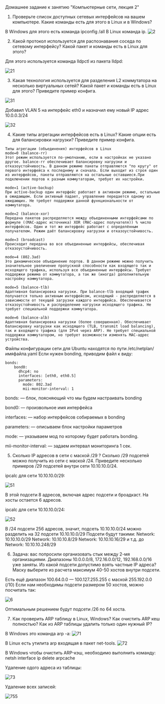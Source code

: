 Домашнее задание к занятию "Компьютерные сети, лекция 2"

1. Проверьте список доступных сетевых интерфейсов на вашем компьютере. Какие команды есть для этого в Linux и в Windows?

В Windows для этого есть команда ipconfig /all
В Linux команда ip. 
![2](https://user-images.githubusercontent.com/94568542/149670893-9ba66198-c813-43a8-a38d-d60ec0a10b8e.jpg)

2. Какой протокол используется для распознавания соседа по сетевому интерфейсу? Какой пакет и команды есть в Linux для этого?

Для этого используется команда lldpctl из пакета lldpd:

![21](https://user-images.githubusercontent.com/94568542/149671623-6376bca1-7b52-4e47-8cce-47e275fe7479.jpg)


3. Какая технология используется для разделения L2 коммутатора на несколько виртуальных сетей? Какой пакет и команды есть в Linux для этого? Приведите пример конфига.

![31](https://user-images.githubusercontent.com/94568542/149671998-decf092f-e289-4f56-9637-c6c2b5df6e19.jpg)

Добавил VLAN 5 на интерфейс eth0 и назначил ему новый IP адрес 10.0.0.3/24

![32](https://user-images.githubusercontent.com/94568542/149672006-6a2bc323-aa74-42fa-ba32-6bed8c367af7.jpg)

4. Какие типы агрегации интерфейсов есть в Linux? Какие опции есть для балансировки нагрузки? Приведите пример конфига.
```
Типы агрегации (объединения) интерфейсов в Linux
mode=0 (balance-rr)
Этот режим используется по-умолчанию, если в настройках не указано другое. balance-rr обеспечивает балансировку нагрузки и отказоустойчивость. В данном режиме пакеты отправляются "по кругу" от первого интерфейса к последнему и сначала. Если выходит из строя один из интерфейсов, пакеты отправляются на остальные оставшиеся.При подключении портов к разным коммутаторам, требует их настройки.

mode=1 (active-backup)
При active-backup один интерфейс работает в активном режиме, остальные в ожидающем. Если активный падает, управление передается одному из ожидающих. Не требует поддержки данной функциональности от коммутатора.

mode=2 (balance-xor)
Передача пакетов распределяется между объединенными интерфейсами по формуле ((MAC-адрес источника) XOR (MAC-адрес получателя)) % число интерфейсов. Один и тот же интерфейс работает с определённым получателем. Режим даёт балансировку нагрузки и отказоустойчивость.

mode=3 (broadcast)
Происходит передача во все объединенные интерфейсы, обеспечивая отказоустойчивость.

mode=4 (802.3ad)
Это динамическое объединение портов. В данном режиме можно получить значительное увеличение пропускной способности как входящего так и исходящего трафика, используя все объединенные интерфейсы. Требует поддержки режима от коммутатора, а так же (иногда) дополнительную настройку коммутатора.

mode=5 (balance-tlb)
Адаптивная балансировка нагрузки. При balance-tlb входящий трафик получается только активным интерфейсом, исходящий - распределяется в зависимости от текущей загрузки каждого интерфейса. Обеспечивается отказоустойчивость и распределение нагрузки исходящего трафика. Не требует специальной поддержки коммутатора.

mode=6 (balance-alb)
Адаптивная балансировка нагрузки (более совершенная). Обеспечивает балансировку нагрузки как исходящего (TLB, transmit load balancing), так и входящего трафика (для IPv4 через ARP). Не требует специальной поддержки коммутатором, но требует возможности изменять MAC-адрес устройства.
```

Файлы конфигурации сети для Ubuntu находятся по пути /etc/netplan/имяфайла.yaml
Если нужен bonding, приводим файл к виду:
```
bonds:
    bond0:
      dhcp4: no
      interfaces: [eth0, eth0.5]
      parameters: 
        mode: 802.3ad
        mii-monitor-interval: 1
```
bonds: — блок, поясняющий что мы будем настраивать bonding

bond0: — произвольное имя интерфейса

interfaces: — набор интерфейсов собираемых в bonding

parameters: — описываем блок настройки параметров

mode: — указываем мод по которому будет работать bonding.

mii-monitor-interval: — задаем интервал мониторинга 1 сек.
        

5. Сколько IP адресов в сети с маской /29 ? Сколько /29 подсетей можно получить из сети с маской /24. Приведите несколько примеров /29 подсетей внутри сети 10.10.10.0/24.

ipcalc для сети 10.10.10.0/29:

![51](https://user-images.githubusercontent.com/94568542/149673150-a97fdb61-c5fc-484a-a55f-983f6b9f5c18.jpg)


В этой подсети 8 адресов, включая адрес подсети и броадкаст. На хосты остается 6 адресов.

ipcalc для сети 10.10.10.0/24:

![52](https://user-images.githubusercontent.com/94568542/149673220-f2370b2e-b9ff-4c48-96e6-2ac2c429940c.jpg)

В /24 подсети 256 адресов, значит, подсеть 10.10.10.0/24 можно разделить на 32 подсети 10.10.10.0/29
Подсети будут такими: 
Network: 10.10.10.0/29 Network: 10.10.10.8/29
Network: 10.10.10.16/29 и т.д. до Network: 10.10.10.248/29

6. Задача: вас попросили организовать стык между 2-мя организациями. Диапазоны 10.0.0.0/8, 172.16.0.0/12, 192.168.0.0/16 уже заняты. Из какой подсети допустимо взять частные IP адреса? Маску выберите из расчета максимум 40-50 хостов внутри подсети.

Есть ещё диапазон 100.64.0.0 — 100.127.255.255 с маской 255.192.0.0 (/10)
Если нам необходимы подсети размером 50 хостов, можно посчитать так:

![6](https://user-images.githubusercontent.com/94568542/149673483-e869cc75-b971-447a-9e97-125be234c1b6.jpg)

Оптимальным решением будут подсети /26 по 64 хоста.

7. Как проверить ARP таблицу в Linux, Windows? Как очистить ARP кеш полностью? Как из ARP таблицы удалить только один нужный IP?

В Windows это команда arp -a:
![71](https://user-images.githubusercontent.com/94568542/149673536-cd626797-a8f3-4b81-b1d1-17feca9b9808.jpg)

В Linux есть утилита arp входящая в пакет net-tools. 
![72](https://user-images.githubusercontent.com/94568542/149673622-3da389ac-78c2-4814-9de1-4825049f6bd8.jpg)


В Windows чтобы очистить ARP-кэш, необходимо выполнить команду: netsh interface ip delete arpcache

Удаление одого адреса из таблицы:

![73](https://user-images.githubusercontent.com/94568542/149673842-27189ec0-7513-437f-8850-dd260bd56a05.jpg)

Удаление всех записей:

![755](https://user-images.githubusercontent.com/94568542/149673921-33294da4-db82-4f96-8065-b554f0cbcac7.jpg)


